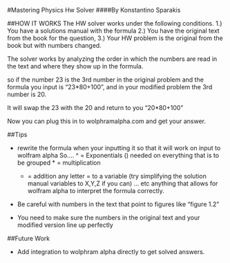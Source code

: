 #Mastering Physics Hw Solver 
####By Konstantino Sparakis


##HOW IT WORKS
The HW solver works under the following conditions. 
1.) You have a solutions manual with the formula
2.) You have the original text from the book for the question,
3.) Your HW problem is the original from the book but with numbers changed.

The solver works by analyzing the order in which the numbers are read in the text and where they show up in the formula.

 so if the number 23 is the 3rd number in the original problem and the formula you input is “23*80+100”, and in your modified problem the 3rd number is 20. 

It will swap the 23 with the 20 and return to you “20*80+100”

Now you can plug this in to wolphramalpha.com and get your answer.

##Tips
- rewrite the formula when your inputting it so that it will work on input to wolfram alpha
	So….
	^ = Exponentials
	() needed on everything that is to be grouped
           * = multiplication
	+ = addition
	any letter = to a variable (try simplifying the solution manual variables to X,Y,Z if you can)
	… etc anything that allows for wolfram alpha to interpret the formula correctly.

- Be careful with numbers in the text that point to figures like “figure 1.2”
- You need to make sure the numbers in the original text and your modified version line up perfectly

##Future Work
- Add integration to wolphram alpha directly to get solved answers.
